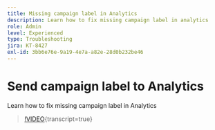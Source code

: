 ```yaml
---
title: Missing campaign label in Analytics
description: Learn how to fix missing campaign label in analytics
role: Admin
level: Experienced
type: Troubleshooting
jira: KT-8427
exl-id: 3bb6e76e-9a19-4e7a-a82e-28d0b232be46
---
```

# Send campaign label to Analytics

Learn how to fix missing campaign label in Analytics

>[!VIDEO](https://video.tv.adobe.com/v/335983?quality=12&learn=on){transcript=true}
